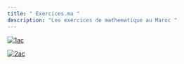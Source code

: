 ```yaml
---
title: " Exercices.ma "
description: "Les exercices de mathematique au Maroc "
---
```



[![1ac](../images/1.png)](/1ac/)  


[![2ac](../images/2.png)](/2ac/)  

